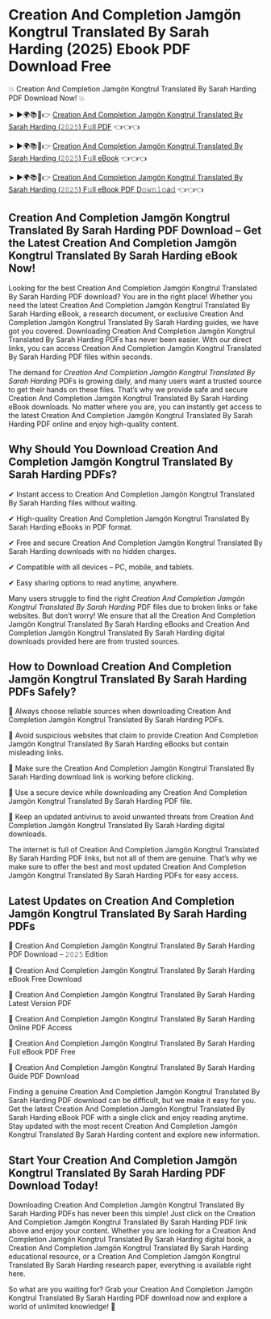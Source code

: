 # Creation And Completion Jamgön Kongtrul Translated By Sarah Harding (2025) Ebook PDF Download Free

💥 Creation And Completion Jamgön Kongtrul Translated By Sarah Harding PDF Download Now! 💥

➤ ►🌍📚📱👉 [Creation And Completion Jamgön Kongtrul Translated By Sarah Harding (𝟸𝟶𝟸𝟻) F𝚞ll PDF](https://getpdf.xyz/creation-and-completion-jamgön-kongtrul-translated-by-sarah-harding) 👈👈👈


➤ ►🌍📚📱👉 [Creation And Completion Jamgön Kongtrul Translated By Sarah Harding (𝟸𝟶𝟸𝟻) F𝚞ll eBook](https://getpdf.xyz/creation-and-completion-jamgön-kongtrul-translated-by-sarah-harding) 👈👈👈


➤ ►🌍📚📱👉 [Creation And Completion Jamgön Kongtrul Translated By Sarah Harding (𝟸𝟶𝟸𝟻) F𝚞ll eBook PDF D𝚘𝚠𝚗𝚕𝚘a𝚍](https://getpdf.xyz/creation-and-completion-jamgön-kongtrul-translated-by-sarah-harding) 👈👈👈


## Creation And Completion Jamgön Kongtrul Translated By Sarah Harding PDF Download – Get the Latest Creation And Completion Jamgön Kongtrul Translated By Sarah Harding eBook Now!

Looking for the best Creation And Completion Jamgön Kongtrul Translated By Sarah Harding PDF download? You are in the right place! Whether you need the latest Creation And Completion Jamgön Kongtrul Translated By Sarah Harding eBook, a research document, or exclusive Creation And Completion Jamgön Kongtrul Translated By Sarah Harding guides, we have got you covered. Downloading Creation And Completion Jamgön Kongtrul Translated By Sarah Harding PDFs has never been easier. With our direct links, you can access Creation And Completion Jamgön Kongtrul Translated By Sarah Harding PDF files within seconds.

The demand for *Creation And Completion Jamgön Kongtrul Translated By Sarah Harding* PDFs is growing daily, and many users want a trusted source to get their hands on these files. That’s why we provide safe and secure Creation And Completion Jamgön Kongtrul Translated By Sarah Harding eBook downloads. No matter where you are, you can instantly get access to the latest Creation And Completion Jamgön Kongtrul Translated By Sarah Harding PDF online and enjoy high-quality content.

## Why Should You Download Creation And Completion Jamgön Kongtrul Translated By Sarah Harding PDFs?

✔ Instant access to Creation And Completion Jamgön Kongtrul Translated By Sarah Harding files without waiting.

✔ High-quality Creation And Completion Jamgön Kongtrul Translated By Sarah Harding eBooks in PDF format.

✔ Free and secure Creation And Completion Jamgön Kongtrul Translated By Sarah Harding downloads with no hidden charges.

✔ Compatible with all devices – PC, mobile, and tablets.

✔ Easy sharing options to read anytime, anywhere.

Many users struggle to find the right *Creation And Completion Jamgön Kongtrul Translated By Sarah Harding* PDF files due to broken links or fake websites. But don’t worry! We ensure that all the Creation And Completion Jamgön Kongtrul Translated By Sarah Harding eBooks and Creation And Completion Jamgön Kongtrul Translated By Sarah Harding digital downloads provided here are from trusted sources.

## How to Download Creation And Completion Jamgön Kongtrul Translated By Sarah Harding PDFs Safely?

📌 Always choose reliable sources when downloading Creation And Completion Jamgön Kongtrul Translated By Sarah Harding PDFs.

📌 Avoid suspicious websites that claim to provide Creation And Completion Jamgön Kongtrul Translated By Sarah Harding eBooks but contain misleading links.

📌 Make sure the Creation And Completion Jamgön Kongtrul Translated By Sarah Harding download link is working before clicking.

📌 Use a secure device while downloading any Creation And Completion Jamgön Kongtrul Translated By Sarah Harding PDF file.

📌 Keep an updated antivirus to avoid unwanted threats from Creation And Completion Jamgön Kongtrul Translated By Sarah Harding digital downloads.

The internet is full of Creation And Completion Jamgön Kongtrul Translated By Sarah Harding PDF links, but not all of them are genuine. That’s why we make sure to offer the best and most updated Creation And Completion Jamgön Kongtrul Translated By Sarah Harding PDFs for easy access.

## Latest Updates on Creation And Completion Jamgön Kongtrul Translated By Sarah Harding PDFs

🔹 Creation And Completion Jamgön Kongtrul Translated By Sarah Harding PDF Download – 𝟸𝟶𝟸𝟻 Edition

🔹 Creation And Completion Jamgön Kongtrul Translated By Sarah Harding eBook Free Download

🔹 Creation And Completion Jamgön Kongtrul Translated By Sarah Harding Latest Version PDF

🔹 Creation And Completion Jamgön Kongtrul Translated By Sarah Harding Online PDF Access

🔹 Creation And Completion Jamgön Kongtrul Translated By Sarah Harding Full eBook PDF Free

🔹 Creation And Completion Jamgön Kongtrul Translated By Sarah Harding Guide PDF Download

Finding a genuine Creation And Completion Jamgön Kongtrul Translated By Sarah Harding PDF download can be difficult, but we make it easy for you. Get the latest Creation And Completion Jamgön Kongtrul Translated By Sarah Harding eBook PDF with a single click and enjoy reading anytime. Stay updated with the most recent Creation And Completion Jamgön Kongtrul Translated By Sarah Harding content and explore new information.

## Start Your Creation And Completion Jamgön Kongtrul Translated By Sarah Harding PDF Download Today!

Downloading Creation And Completion Jamgön Kongtrul Translated By Sarah Harding PDFs has never been this simple! Just click on the Creation And Completion Jamgön Kongtrul Translated By Sarah Harding PDF link above and enjoy your content. Whether you are looking for a Creation And Completion Jamgön Kongtrul Translated By Sarah Harding digital book, a Creation And Completion Jamgön Kongtrul Translated By Sarah Harding educational resource, or a Creation And Completion Jamgön Kongtrul Translated By Sarah Harding research paper, everything is available right here.

So what are you waiting for? Grab your Creation And Completion Jamgön Kongtrul Translated By Sarah Harding PDF download now and explore a world of unlimited knowledge! 🚀